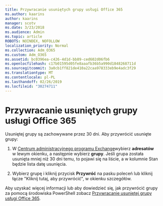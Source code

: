 ```yaml
---
title: Przywracanie usuniętych grupy usługi Office 365
ms.author: kaarins
author: kaarins
manager: scotv
ms.date: 3/23/2018
ms.audience: Admin
ms.topic: article
ROBOTS: NOINDEX, NOFOLLOW
localization_priority: Normal
ms.collection: Adm_O365
ms.custom: Adm_O365
ms.assetid: bc0396ea-c426-4d1d-bb89-ced602d06fb6
ms.openlocfilehash: c17b01595d05fe8aaafb36b5a990d1848268711d
ms.sourcegitcommit: 3a0cb1ff821de410a22caa978333eb9e4adc3f29
ms.translationtype: MT
ms.contentlocale: pl-PL
ms.lasthandoff: 02/26/2019
ms.locfileid: "30274711"
---
```

# <a name="restore-a-deleted-office-365-group"></a>Przywracanie usuniętych grupy usługi Office 365

Usuniętej grupy są zachowywane przez 30 dni. Aby przywrócić usunięte grupy:
  
1. W [Centrum administracyjnego programu Exchange](https://outlook.office365.com/ecp/)wybierz **adresatów** w lewym okienku, a następnie wybierz **grupy**. Jeśli grupa została usunięta mniej niż 30 dni temu, to pojawi się na liście, a w kolumnie Stan będzie lista datę usunięcia.
    
2. Wybierz grupę i kliknij przycisk **Przywróć** na pasku poleceń lub kliknij łącze "Kliknij tutaj, aby przywrócić", w okienku szczegółów. 
    
Aby uzyskać więcej informacji lub aby dowiedzieć się, jak przywrócić grupy za pomocą środowiska PowerShell zobacz [Przywracanie usuniętej grupy usługi Office 365](https://go.microsoft.com/fwlink/?linkid=867802).
  

